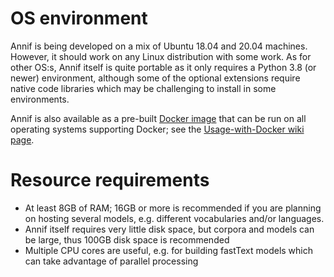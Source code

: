 # OS environment

Annif is being developed on a mix of Ubuntu 18.04 and 20.04 machines. However, it should work on any Linux distribution with some work. As for other OS:s, Annif itself is quite portable as it only requires a Python 3.8 (or newer) environment, although some of the optional extensions require native code libraries which may be challenging to install in some environments. 

Annif is also available as a pre-built [Docker image](https://quay.io/repository/natlibfi/annif) that can be run on all operating systems supporting Docker; see the [Usage-with-Docker wiki page](https://github.com/NatLibFi/Annif/wiki/Usage-with-Docker).

# Resource requirements

* At least 8GB of RAM; 16GB or more is recommended if you are planning on hosting several models, e.g. different vocabularies and/or languages.
* Annif itself requires very little disk space, but corpora and models can be large, thus 100GB disk space is recommended
* Multiple CPU cores are useful, e.g. for building fastText models which can take advantage of parallel processing
